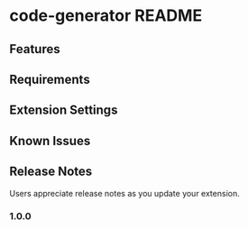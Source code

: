 # code-generator README


## Features



## Requirements


## Extension Settings


## Known Issues


## Release Notes

Users appreciate release notes as you update your extension.

### 1.0.0


